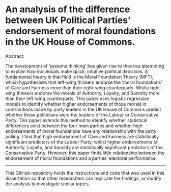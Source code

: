# An analysis of the difference between UK Political Parties’ endorsement of moral foundations in the UK House of Commons.


Abstract:

The development of ’systems thinking’ has given rise to theories attempting to explain how individuals make quick, intuitive political decisions. A fundamental theory in that field is the Moral Foundation Theory (MFT), which hypothesises that left-wing thinkers endorse the ’moral foundations’ of Care and Fairness more than their right-wing counterparts. Whilst right-wing thinkers endorse the morals of Authority, Loyalty, and Sanctity more than their left-wing counterparts. This paper uses logistic regression models to identify whether higher endorsements of those morals in contributions made by party leaders in the UK House of Commons predict whether those politicians were the leaders of the Labour or Conservative Party. This paper extends this method to identify whether statistical differences exist between the four main parties and whether high endorsements of moral foundations have any relationship with the party polling. I find that high endorsement of Care and Fairness are statistically significant predictors of the Labour Party, whilst higher endorsements of Authority, Loyalty, and Sanctity are statistically significant predictors of the Conservative Party. However, this paper finds little relationship between the endorsement of moral foundations and a parties’ electoral performance. 

---

This GitHub repository holds the instructions and code that was used in this dissertation so that other researchers can replicate the findings, or modify the analysis to investigate similar topics. 
